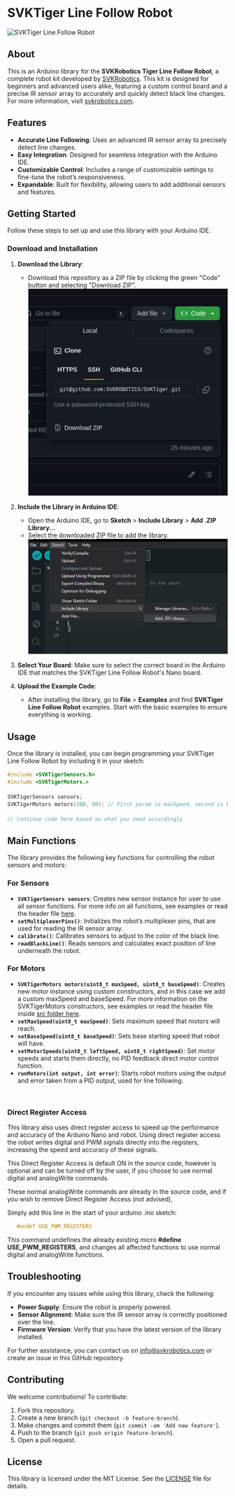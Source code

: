 # SVKTiger Line Follow Robot

![SVKTiger Line Follow Robot](https://svkrobotics.com/photos/Tiger/tiger1.jpg)

## About 

This is an Arduino library for the **SVKRobotics Tiger Line Follow Robot**, a complete robot kit developed by [SVKRobotics](https://svkrobotics.com). This kit is designed for beginners and advanced users alike, featuring a custom control board and a precise IR sensor array to accurately and quickly detect black line changes. For more information, visit [svkrobotics.com](https://svkrobotics.com).

## Features

- **Accurate Line Following**: Uses an advanced IR sensor array to precisely detect line changes.
- **Easy Integration**: Designed for seamless integration with the Arduino IDE.
- **Customizable Control**: Includes a range of customizable settings to fine-tune the robot’s responsiveness.
- **Expandable**: Built for flexibility, allowing users to add additional sensors and features.
  
## Getting Started

Follow these steps to set up and use this library with your Arduino IDE.

### Download and Installation

1. **Download the Library**:
   - Download this repository as a ZIP file by clicking the green "Code" button and selecting "Download ZIP".  
   ![Download ZIP](images/zip-download.png)

2. **Include the Library in Arduino IDE**:
   - Open the Arduino IDE, go to **Sketch** > **Include Library** > **Add .ZIP Library...**
   - Select the downloaded ZIP file to add the library.
   ![Include ZIP Library](images/library-include.png)

3. **Select Your Board**: Make sure to select the correct board in the Arduino IDE that matches the SVKTiger Line Follow Robot's Nano board.

4. **Upload the Example Code**:
   - After installing the library, go to **File** > **Examples** and find **SVKTiger Line Follow Robot** examples. Start with the basic examples to ensure everything is working.

## Usage

Once the library is installed, you can begin programming your SVKTiger Line Follow Robot by including it in your sketch:

```cpp
#include <SVKTigerSensors.h>
#include <SVKTigerMotors.>

SVKTigerSensors sensors;
SVKTigerMotors motors(200, 50); // First param is maxSpeed, second is baseSpeed

// Continue code here based on what you need accordingly
```


## Main Functions

The library provides the following key functions for controlling the robot sensors and motors:

### For Sensors
- **`SVKTigerSensors sensors`**: Creates new sensor instance for user to use all sensor functions. For more info on all functions, see examples or read the header file [here](./src/SVKTigerSensors.h).
- **`setMultiplexerPins()`**: Initializes the robot’s multiplexer pins, that are used for reading the IR sensor array.
- **`calibrate()`**: Calibrates sensors to adjust to the color of the black line.
- **`readBlackLine()`**: Reads sensors and calculates exact position of line underneath the robot.

### For Motors
- **`SVKTigerMotors motors(uint8_t maxSpeed, uint8_t baseSpeed)`**: Creates new motor instance using custom constructors, and in this case we add a custom maxSpeed and baseSpeed. For more information on the SVKTigerMotors constructors, see examples or read the header file inside [src folder here](./src/SVKTigerMotors.h).
- **`setMaxSpeed(uint8_t maxSpeed)`**: Sets maximum speed that motors will reach.
- **`setBaseSpeed(uint8_t baseSpeed)`**: Sets base starting speed that robot will have.
- **`setMotorSpeeds(uint8_t leftSpeed, uint8_t rightSpeed)`**: Set motor speeds and starts them directly, no PID feedback direct motor control function.
- **`runMotors(int output, int error)`**: Starts robot motors using the output and error taken from a PID output, used for line following.
<br>

### Direct Register Access

This library also uses direct register access to speed up the performance and accuracy of the Arduino Nano and robot.
Using direct register access the robot writes digital and PWM signals directly into the registers, increasing the speed and accuracy of these signals.

This Direct Register Access is default ON in the source code, however is optional and can be turned off by the user, if you choose to use normal digital
and analogWrite commands.

These normal analogWrite commands are already in the source code, and if you wish to remove Direct Register Access (not advised),

Simply add this line in the start of your arduino .ino sketch:
```cpp
   #undef USE_PWM_REGISTERS
```

This command undefines the already existing micro **#define USE_PWM_REGISTERS**, and changes all affected functions to use normal digital and analogWrite functions.



## Troubleshooting

If you encounter any issues while using this library, check the following:

- **Power Supply**: Ensure the robot is properly powered.
- **Sensor Alignment**: Make sure the IR sensor array is correctly positioned over the line.
- **Firmware Version**: Verify that you have the latest version of the library installed.

For further assistance, you can contact us on [info@svkrobotics.com](mailto:info@svkrobotics.com?subject=Support) or create an issue in this GitHub repository.

## Contributing

We welcome contributions! To contribute:

1. Fork this repository.
2. Create a new branch (`git checkout -b feature-branch`).
3. Make changes and commit them (`git commit -am 'Add new feature'`).
4. Push to the branch (`git push origin feature-branch`).
5. Open a pull request.

## License

This library is licensed under the MIT License. See the [LICENSE](LICENSE) file for details.

